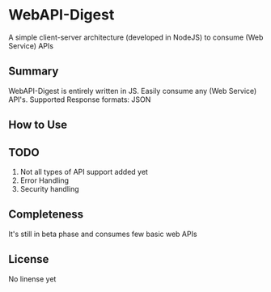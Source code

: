 # WebAPI-Digest
A simple client-server architecture (developed in NodeJS) to consume (Web Service) APIs

## Summary
WebAPI-Digest is entirely written in JS. Easily consume any (Web Service) API's. Supported Response formats: JSON

## How to Use
<Steps yet to be included>

## TODO
1. Not all types of API support added yet
2. Error Handling
3. Security handling

## Completeness
It's still in beta phase and consumes few basic web APIs

## License
No linense yet
